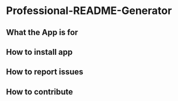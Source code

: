 # Professional-README-Generator

## What the App is for

## How to install app

## How to report issues

## How to contribute